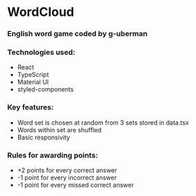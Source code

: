 # WordCloud
### English word game coded by g-uberman

### Technologies used:
- React
- TypeScript
- Material UI
- styled-components

### Key features:
- Word set is chosen at random from 3 sets stored in data.tsx
- Words within set are shuffled
- Basic responsivity

### Rules for awarding points:
- +2 points for every correct answer
- -1 point for every incorrect answer
- -1 point for every missed correct answer